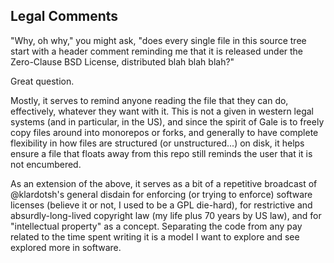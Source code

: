 ## Legal Comments

"Why, oh why," you might ask, "does every single file in this source tree start
with a header comment reminding me that it is released under the Zero-Clause
BSD License, distributed blah blah blah?"

Great question.

Mostly, it serves to remind anyone reading the file that they can do,
effectively, whatever they want with it. This is not a given in western legal
systems (and in particular, in the US), and since the spirit of Gale is to
freely copy files around into monorepos or forks, and generally to have
complete flexibility in how files are structured (or unstructured...) on disk,
it helps ensure a file that floats away from this repo still reminds the user
that it is not encumbered.

As an extension of the above, it serves as a bit of a repetitive broadcast of
@klardotsh's general disdain for enforcing (or trying to enforce) software
licenses (believe it or not, I used to be a GPL die-hard), for restrictive and
absurdly-long-lived copyright law (my life plus 70 years by US law), and for
"intellectual property" as a concept. Separating the code from any pay related
to the time spent writing it is a model I want to explore and see explored more
in software.
